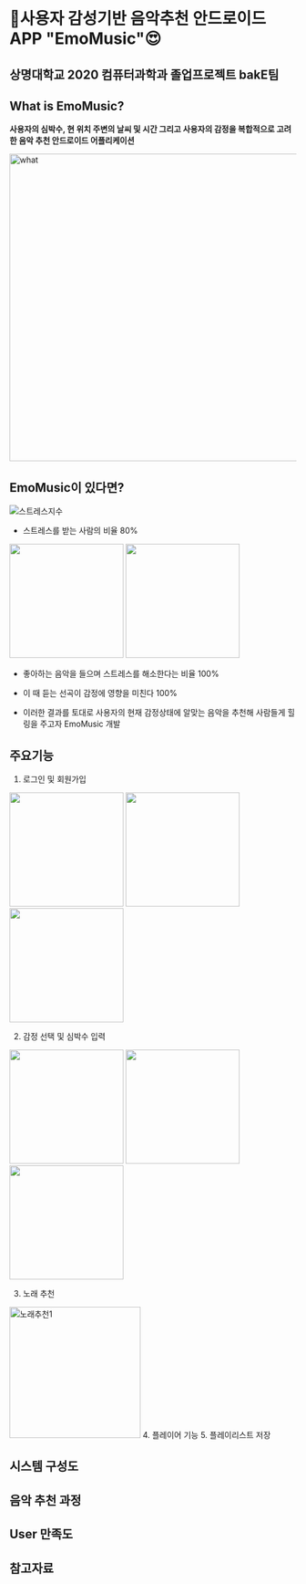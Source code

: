 # 🎵사용자 감성기반 음악추천 안드로이드 APP "EmoMusic"😍
## 상명대학교 2020 컴퓨터과학과 졸업프로젝트 bakE팀<br>

## What is EmoMusic?
**사용자의 심박수, 현 위치 주변의 날씨 및 시간 그리고 사용자의 감정을 복합적으로 고려한 음악 추천 안드로이드 어플리케이션**

<img width="539" alt="what" src="https://user-images.githubusercontent.com/18053479/101611626-168a7e80-3a4d-11eb-8b2d-6a94185260b5.PNG">

## EmoMusic이 있다면?

![스트레스지수](https://user-images.githubusercontent.com/18053479/101713774-abd45400-3adb-11eb-8ebf-5d7ff5b00127.png)

* 스트레스를 받는 사람의 비율 80%

<div>
  <img src = https://user-images.githubusercontent.com/18053479/101714136-4765c480-3adc-11eb-9638-eb4a44263bbc.png height="200"/>
  <img src = https://user-images.githubusercontent.com/18053479/101714140-47fe5b00-3adc-11eb-9bca-8f1f345b7f4f.png height="200"/>
</div>

* 좋아하는 음악을 들으며 스트레스를 해소한다는 비율 100%

* 이 때 듣는 선곡이 감정에 영향을 미친다 100%

* 이러한 결과를 토대로 사용자의 현재 감정상태에 알맞는 음악을 추천해 사람들게 힐링을 주고자 EmoMusic 개발


## 주요기능
1. 로그인 및 회원가입
<p float="left">
  <img src="https://user-images.githubusercontent.com/18053479/101714809-a8da6300-3add-11eb-9cda-6e53d357ac5b.png" width="200"/>
  <img src="https://user-images.githubusercontent.com/18053479/101715641-2fdc0b00-3adf-11eb-92d9-b5817a39303c.png" width="200"/>
  <img src="https://user-images.githubusercontent.com/18053479/101715639-2eaade00-3adf-11eb-82cc-f30bad954d45.png" width="200"/>
</p>

2. 감정 선택 및 심박수 입력
<p float="left">
  <img src="https://user-images.githubusercontent.com/18053479/101717244-40da4b80-3ae2-11eb-882a-fe2a98942801.png" width="200"/>
  <img src="https://user-images.githubusercontent.com/18053479/101716267-45056980-3ae0-11eb-817f-91d9ad0237fb.png" width="200"/>      
  <img src="https://user-images.githubusercontent.com/18053479/101717130-0ffa1680-3ae2-11eb-9a0d-fa20969556e3.jpg" width="200"/>    
</p>

3. 노래 추천
<img width="230" alt="노래추천1" src="https://user-images.githubusercontent.com/18053479/101717732-39677200-3ae3-11eb-994b-9a4d6a5a7873.PNG">
4. 플레이어 기능
5. 플레이리스트 저장


## 시스템 구성도

## 음악 추천 과정

## User 만족도

## 참고자료

